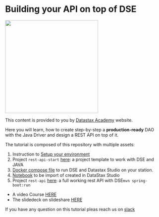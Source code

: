# Building your API on top of DSE

<img src="https://avatars0.githubusercontent.com/u/38688900?s=400&u=88d93b75d451bddc833a0f9baf41f33b511e6acb&v=4" width="300" />

This content is provided to you by [Datastax Academy](academy.datastax.com) website. 

Here you will learn, how to create step-by-step a **production-ready** DAO with the Java Driver and design a REST API on top of it.

The tutorial is composed of this repository with multiple assets:
1. Instruction to [Setup your environment](01-setup.md)
1. Project `rest-api-start` [here](https://github.com/DataStax-Academy/tutorial-create-rest-api/tree/master/rest-api-start): a project template to work with DSE and JAVA
1. [Docker compose file](https://github.com/DataStax-Academy/tutorial-create-rest-api/blob/master/docker-compose.yaml) to run DSE and Datastax Studio on your station.
1. [Notebook](https://github.com/DataStax-Academy/tutorial-create-rest-api/blob/master/docker-compose.yaml) to be import of created in DataStax Studio
1. Project `rest-api` [here](https://github.com/DataStax-Academy/tutorial-create-rest-api/tree/master/rest-api): a full working rest API  with DSE`mvn spring-boot:run`

+ A video Course [HERE]()
+ The slidedeck on slideshare  [HERE]()

If you have any question on this tutorial pleas reach us on [slack](academy.datastax.com/slack)



